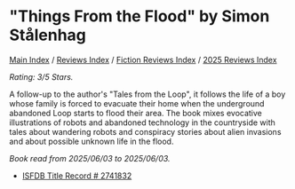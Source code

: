 # "Things From the Flood" by Simon Stålenhag

[Main Index](../../../README.md) / [Reviews Index](../../README.md) / [Fiction Reviews Index](../README.md) / [2025 Reviews Index](README.md)

*Rating: 3/5 Stars.*

A follow-up to the author's "Tales from the Loop", it follows the life of a boy whose family is forced to evacuate their home when the underground abandoned Loop starts to flood their area. The book mixes evocative illustrations of robots and abandoned technology in the countryside with tales about wandering robots and conspiracy stories about alien invasions and about possible unknown life in the flood.

*Book read from 2025/06/03 to 2025/06/03.*

- [ISFDB Title Record # 2741832](https://www.isfdb.org/cgi-bin/title.cgi?2741832)

